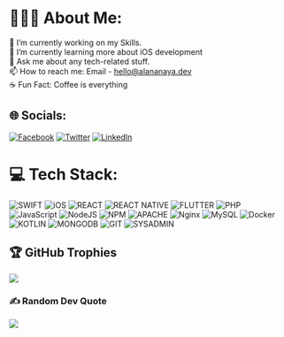 # 👨🏻‍💻 About Me:
📱 I’m currently working on my Skills.<br>📖 I’m currently learning more about iOS development<br>💬 Ask me about any tech-related stuff.<br>📫 How to reach me: Email - hello@alananaya.dev<br>☕️ Fun Fact: Coffee is everything 


## 🌐 Socials:
[![Facebook](https://img.shields.io/badge/Facebook-1877F2?logo=facebook&logoColor=white)](https://www.facebook.com/alananayadev)  [![Twitter](https://img.shields.io/badge/Twitter-%231DA1F2.svg?logo=Twitter&logoColor=white)](https://twitter.com/alananayadev) [![LinkedIn](https://img.shields.io/badge/LinkedIn-0A66C2.svg?logo=linkedin&logoColor=white)](https://www.linkedin.com/in/alan-a-86a927a7/)

# 💻 Tech Stack:
![SWIFT](https://img.shields.io/badge/swift-F05138.svg?style=for-the-badge&logo=swift&logoColor=white) ![iOS](https://img.shields.io/badge/iOS-000000.svg?style=for-the-badge&logo=IOS&logoColor=white) ![REACT](https://img.shields.io/badge/react-61DAFB.svg?style=for-the-badge&logo=react&logoColor=black) ![REACT NATIVE](https://img.shields.io/badge/react_native-61DAFB.svg?style=for-the-badge&logo=react&logoColor=black) ![FLUTTER](https://img.shields.io/badge/Flutter-02569B.svg?style=for-the-badge&logo=flutter&logoColor=white) ![PHP](https://img.shields.io/badge/php-%23777BB4.svg?style=for-the-badge&logo=php&logoColor=white) ![JavaScript](https://img.shields.io/badge/javascript-%23323330.svg?style=for-the-badge&logo=javascript&logoColor=%23F7DF1E) ![NodeJS](https://img.shields.io/badge/node.js-339933.svg?style=for-the-badge&logo=Node.js&logoColor=white) ![NPM](https://img.shields.io/badge/NPM-%23000000.svg?style=for-the-badge&logo=npm&logoColor=white) ![APACHE](https://img.shields.io/badge/APACHE-D22128.svg?style=for-the-badge&logo=apache&logoColor=white) ![Nginx](https://img.shields.io/badge/nginx-%23009639.svg?style=for-the-badge&logo=nginx&logoColor=white) ![MySQL](https://img.shields.io/badge/mysql-%2300f.svg?style=for-the-badge&logo=mysql&logoColor=white) ![Docker](https://img.shields.io/badge/docker-%230db7ed.svg?style=for-the-badge&logo=docker&logoColor=white) ![KOTLIN](https://img.shields.io/badge/Kotlin-7F52FF.svg?style=for-the-badge&logo=Kotlin&logoColor=white) ![MONGODB](https://img.shields.io/badge/Mongodb-47A248.svg?style=for-the-badge&logo=Mongodb&logoColor=white) ![GIT](https://img.shields.io/badge/GIT-F05032.svg?style=for-the-badge&logo=git&logoColor=white) ![SYSADMIN](https://img.shields.io/badge/Sysadmin-FCC624.svg?style=for-the-badge&logo=Linux&logoColor=black)

## 🏆 GitHub Trophies
![](https://github-profile-trophy.vercel.app/?username=alananayadev&theme=darkhub&no-frame=false&no-bg=true&margin-w=4)

### ✍️ Random Dev Quote
![](https://quotes-github-readme.vercel.app/api?type=horizontal&theme=radical)

<!--
**alananayadev/alananayadev** is a ✨ _special_ ✨ repository because its `README.md` (this file) appears on your GitHub profile.

Here are some ideas to get you started:

- 🔭 I’m currently working on ...
- 🌱 I’m currently learning ...
- 👯 I’m looking to collaborate on ...
- 🤔 I’m looking for help with ...
- 💬 Ask me about ...
- 📫 How to reach me: ...
- 😄 Pronouns: ...
- ⚡ Fun fact: ...
-->
